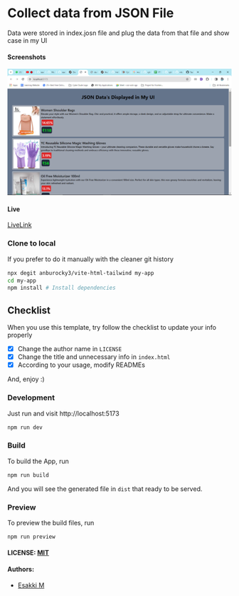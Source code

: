 # Collect data from JSON File

Data were stored in index.josn file and plug the data from that file and show case in my UI

#### Screenshots

![ScreenShot](https://github.com/esakki2104prsnl/cyberdude-challenges/blob/master/Javascript/02-javascript-dom/03-JSON-data-display-in-UI/assets/img/json-output.png)

#### Live

[LiveLink](https://esakki2104prsnl.github.io/cyberdude-challenges/blob/master/Javascript/02-javascript-dom/03-JSON-data-display-in-UI/dist)

### Clone to local

If you prefer to do it manually with the cleaner git history

```bash
npx degit anburocky3/vite-html-tailwind my-app
cd my-app
npm install # Install dependencies
```

## Checklist

When you use this template, try follow the checklist to update your info properly

- [x] Change the author name in `LICENSE`
- [x] Change the title and unnecessary info in `index.html`
- [x] According to your usage, modify READMEs

And, enjoy :)

### Development

Just run and visit http://localhost:5173

```bash
npm run dev
```

### Build

To build the App, run

```bash
npm run build
```

And you will see the generated file in `dist` that ready to be served.

### Preview

To preview the build files, run

```bash
npm run preview
```

#### LICENSE: [MIT](./LICENSE)

#### Authors:

- [Esakki M](https://instagram.com/vj._.sabari._.2oo2)
